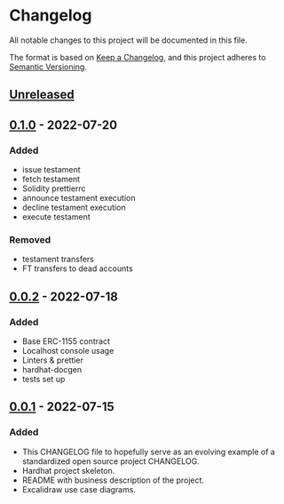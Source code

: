 # Changelog

All notable changes to this project will be documented in this file.

The format is based on [Keep a Changelog](https://keepachangelog.com/en/1.0.0/),
and this project adheres to [Semantic Versioning](https://semver.org/spec/v2.0.0.html).

## [Unreleased]

## [0.1.0] - 2022-07-20

### Added

- issue testament
- fetch testament
- Solidity prettierrc
- announce testament execution
- decline testament execution
- execute testament

### Removed

- testament transfers
- FT transfers to dead accounts

## [0.0.2] - 2022-07-18

### Added

- Base ERC-1155 contract
- Localhost console usage
- Linters & prettier
- hardhat-docgen
- tests set up

## [0.0.1] - 2022-07-15

### Added

- This CHANGELOG file to hopefully serve as an evolving example of a
  standardized open source project CHANGELOG.
- Hardhat project skeleton.
- README with business description of the project.
- Excalidraw use case diagrams.

[unreleased]: https://github.com/vchernetskyi993/testament/compare/v0.1.0...HEAD
[0.1.0]: https://github.com/vchernetskyi993/testament/compare/v0.0.2...v0.1.0
[0.0.2]: https://github.com/vchernetskyi993/testament/compare/v0.0.1...v0.0.2
[0.0.1]: https://github.com/vchernetskyi993/testament/releases/tag/v0.0.1
